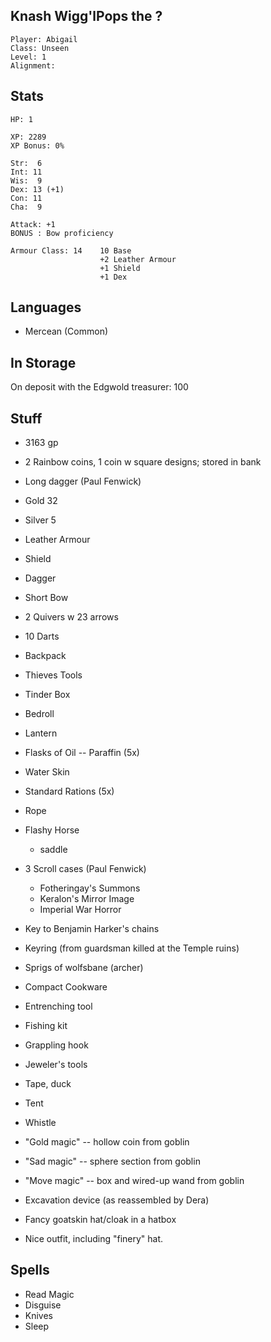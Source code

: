 
## Knash Wigg'lPops the ?

    Player: Abigail
    Class: Unseen
    Level: 1
    Alignment: 

## Stats

    HP: 1

    XP: 2289
    XP Bonus: 0%

    Str:  6
    Int: 11
    Wis:  9
    Dex: 13 (+1)
    Con: 11
    Cha:  9

    Attack: +1
    BONUS : Bow proficiency

    Armour Class: 14    10 Base
                        +2 Leather Armour
                        +1 Shield
                        +1 Dex

## Languages

- Mercean (Common)

## In Storage

On deposit with the Edgwold treasurer: 100


## Stuff

* 3163 gp
* 2 Rainbow coins, 1 coin w square designs; stored in bank
* Long dagger (Paul Fenwick)

* Gold 32
* Silver 5
* Leather Armour
* Shield
* Dagger
* Short Bow
* 2 Quivers w 23 arrows
* 10 Darts
* Backpack
* Thieves Tools
* Tinder Box
* Bedroll
* Lantern
* Flasks of Oil -- Paraffin (5x)
* Water Skin
* Standard Rations (5x)
* Rope
* Flashy Horse
  * saddle
* 3 Scroll cases (Paul Fenwick)
  * Fotheringay's Summons
  * Keralon's Mirror Image
  * Imperial War Horror
* Key to Benjamin Harker's chains
* Keyring (from guardsman killed at the Temple ruins)
* Sprigs of wolfsbane (archer)
* Compact Cookware
* Entrenching tool
* Fishing kit
* Grappling hook
* Jeweler's tools
* Tape, duck
* Tent
* Whistle

* "Gold magic" -- hollow coin from goblin
* "Sad magic" -- sphere section from goblin
* "Move magic" -- box and wired-up wand from goblin
* Excavation device (as reassembled by Dera)

* Fancy goatskin hat/cloak in a hatbox
* Nice outfit, including "finery" hat.


## Spells

* Read Magic
* Disguise
* Knives
* Sleep


